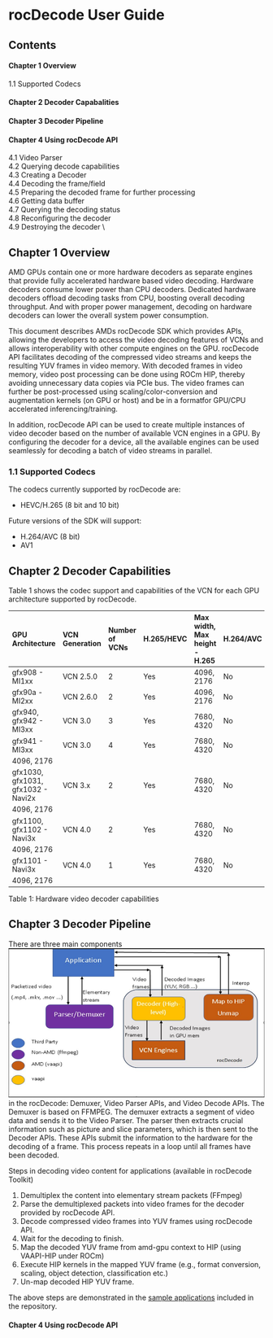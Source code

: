 # rocDecode User Guide

## Contents

#### Chapter 1 Overview
1.1 Supported Codecs
#### Chapter 2 Decoder Capabalities
#### Chapter 3 Decoder Pipeline
#### Chapter 4 Using rocDecode API
4.1 Video Parser \
4.2 Querying decode capabilities \
4.3 Creating a Decoder \
4.4 Decoding the frame/field \
4.5 Preparing the decoded frame for further processing \
4.6 Getting data buffer \
4.7 Querying the decoding status \
4.8 Reconfiguring the decoder \
4.9 Destroying the decoder \

## Chapter 1 Overview
AMD GPUs contain one or more hardware decoders as separate engines that provide fully accelerated hardware based video decoding. Hardware decoders consume lower power than CPU decoders. Dedicated hardware decoders offload decoding tasks from CPU, boosting overall decoding throughput. And with proper power management, decoding on hardware decoders can lower the overall system power consumption.

This document describes AMDs rocDecode SDK which provides APIs, allowing the developers to access the video decoding features of VCNs and allows interoperability with other compute engines on the GPU. rocDecode API facilitates decoding of the compressed video streams and keeps the resulting YUV frames in video memory. With decoded frames in video memory, video post processing can 
be done using ROCm HIP, thereby avoiding unnecessary data copies via PCIe bus. The video frames can further be post-processed using scaling/color-conversion and augmentation kernels (on GPU or host) and be in a formatfor GPU/CPU accelerated inferencing/training.

In addition, rocDecode API can be used to create multiple instances of video decoder based on the number of available VCN engines in a GPU. By configuring the decoder for a device, all the available engines can be used seamlessly for decoding a batch of video streams in parallel.

### 1.1 Supported Codecs
The codecs currently supported by rocDecode are:
* HEVC/H.265 (8 bit and 10 bit)

Future versions of the SDK will support:
* H.264/AVC (8 bit)
* AV1


## Chapter 2 Decoder Capabilities

Table 1 shows the codec support and capabilities of the VCN for each GPU architecture supported by rocDecode.

|GPU Architecture                    |VCN Generation | Number of VCNs |H.265/HEVC | Max width, Max height - H.265 | H.264/AVC | Max width, Max height - H.264 |
| :---                               | :---          | :---           | :---      | :---                          | :---      | :---                      |
| gfx908 - MI1xx                     | VCN 2.5.0     | 2              | Yes       | 4096, 2176                    | No        | 4096, 2160                |
| gfx90a - MI2xx                     | VCN 2.6.0     | 2              | Yes       | 4096, 2176                    | No        | 4096, 2160                |
| gfx940, gfx942 - MI3xx             | VCN 3.0       | 3              | Yes       | 7680, 4320                    | No        | 4096, 2176               |
| gfx941 - MI3xx                     | VCN 3.0       | 4              | Yes       | 7680, 4320                    | No        |
4096, 2176               |
| gfx1030, gfx1031, gfx1032 - Navi2x | VCN 3.x       | 2              | Yes       | 7680, 4320                    | No        |
4096, 2176               |
| gfx1100, gfx1102 - Navi3x          | VCN 4.0       | 2              | Yes       | 7680, 4320                    | No        |
4096, 2176               |
| gfx1101 - Navi3x                   | VCN 4.0       | 1              | Yes       | 7680, 4320                    | No        |
4096, 2176               |

Table 1: Hardware video decoder capabilities

## Chapter 3 Decoder Pipeline

There are three main components ![Fig. 1](data/VideoDecoderPipeline.PNG)  in the rocDecode: Demuxer, Video Parser APIs, and Video Decode APIs.
The Demuxer is based on FFMPEG. The demuxer extracts a segment of video data and sends it to the Video Parser. The parser then extracts crucial information such as picture and slice parameters, which is then sent to the Decoder APIs. These APIs submit the information to the hardware for the decoding of a frame. This process repeats in a loop until all frames have been decoded.

Steps in decoding video content for applications (available in rocDecode Toolkit)

1. Demultiplex the content into elementary stream packets (FFmpeg)
2. Parse the demultiplexed packets into video frames for the decoder provided by rocDecode API.
3. Decode compressed video frames into YUV frames using rocDecode API.
4. Wait for the decoding to finish.
5. Map the decoded YUV frame from amd-gpu context to HIP (using VAAPI-HIP under ROCm)
6. Execute HIP kernels in the mapped YUV frame (e.g., format conversion, scaling, object detection, classification etc.)
7. Un-map decoded HIP YUV frame.

The above steps are demonstrated in the [sample applications](../samples/) included in the repository.

#### Chapter 4 Using rocDecode API




